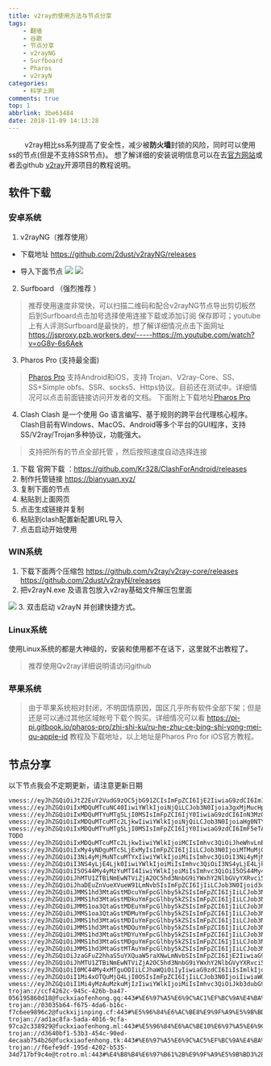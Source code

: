 ```yaml
---
title: v2ray的使用方法与节点分享
tags:
    - 翻墙
    - 谷歌
    - 节点分享
    - v2rayNG
    - Surfboard
    - Pharos 
    - v2rayN
categories:
    - 科学上网
comments: true
top: 1
abbrlink: 3be63484
date: 2018-11-09 14:13:28
---
```


&emsp;&emsp; v2ray相比ss系列提高了安全性，减少被**防火墙**封锁的风险，同时可以使用ss的节点(但是不支持SSR节点)。 想了解详细的安装说明信息可以在去[官方网站](www.v2ray.com)或者去github [v2ray](https://github.com/v2ray/v2ray-core)开源项目的教程说明。

## 软件下载
### 安卓系统
1. v2rayNG（推荐使用）
+ 下载地址
https://github.com/2dust/v2rayNG/releases
-  导入下面节点
![](https://ftp.bmp.ovh/imgs/2019/08/0027ef05f989a975.jpg)
![](https://ftp.bmp.ovh/imgs/2019/08/0027ef05f989a975.jpg)


2. Surfboard （强烈推荐 ）
>推荐使用速度非常快，可以扫描二维码和配合v2rayNG节点导出剪切板然后到Surfboard点击加号选择使用连接下载或添加订阅 保存即可；youtube上有人评测Surfboard是最快的，想了解详细情况点击下面网址<https://jsproxy.pzb.workers.dev/-----https://m.youtube.com/watch?v=oG8y-6s6Aek>
3. Pharos Pro (支持最全面)
>[Pharos Pro](https://pi-pi.gitbook.io/pharos-pro/) 支持Android和iOS，支持 Trojan、V2ray-Core、SS、SS+Simple obfs、SSR、socks5、Https协议。目前还在测试中。详细情况可以点击前面链接访问开发者的文档。
下面附上下载地址[Pharos Pro](https://tg.pzb.workers.dev/)
4. Clash
Clash 是一个使用 Go 语言编写、基于规则的跨平台代理核心程序。Clash目前有Windows、MacOS、Android等多个平台的GUI程序，支持SS/V2ray/Trojan多种协议，功能强大。
> 支持把所有的节点全部托管 ，然后按照速度自动选择连接
1. 下载
官网下载 ：<https://github.com/Kr328/ClashForAndroid/releases>
2. 制作托管链接
https://bianyuan.xyz/
3. 复制下面的节点
4. 粘贴到上面网页
5. 点击生成链接并复制
6. 粘贴到clash配置新配置URL导入
7. 点击启动开始使用
### WIN系统
1. 下载下面两个压缩包
https://github.com/v2ray/v2ray-core/releases
https://github.com/2dust/v2rayN/releases
2. 把v2rayN.exe 及语言包放入v2ray基础文件解压包里面
<img src = 'https://i.bmp.ovh/imgs/2019/02/59c05c1db8f6584b.jpg' />
3. 双击启动 v2rayN 并创建快捷方式。

### Linux系统

使用Linux系统的都是大神级的，安装和使用都不在话下，这里就不出教程了。
>推荐使用Qv2ray详细说明请访问github
### 苹果系统
>由于苹果系统相对封闭，不明国情原因，国区几乎所有软件全部下架；但是还是可以通过其他区域帐号下载个购买。详细情况可以看 https://pi-pi.gitbook.io/pharos-pro/zhi-shi-ku/ru-he-zhu-ce-bing-shi-yong-mei-qu-apple-id 教程及下载地址，以上地址是Pharos Pro for iOS官方教程。

<escape><!-- more --></escape>

## 节点分享

以下节点我会不定期更新，请注意更新日期

```
vmess://eyJhZGQiOiJtZ2EuY2VudG9zOC5jbG91ZCIsImFpZCI6IjE2IiwiaG9zdCI6Im1nYS5jZW50b3M4LmNsb3VkIiwiaWQiOiI5YmYwYjJhMS1mODkwLTNkNzktYmEwYi0wYWEzNWEwNGQ4ZDUiLCJuZXQiOiJ3cyIsInBhdGgiOiIvbW92aWUiLCJwb3J0IjoiNDQzIiwicHMiOiLnv7vlopnlhZpmYW5xaWFuZ2RhbmcuY29tIiwidGxzIjoidGxzIiwidHlwZSI6Im5vbmUiLCJ2IjoiMiJ9
vmess://eyJhZGQiOiIxMDQuMTcuNC40IiwiYWlkIjoiNjQiLCJob3N0Ijoia3gxMjMucHpiLndvcmtlcnMuZGV2IiwiaWQiOiJhZDgwNjQ4Ny0yZDI2LTQ2MzYtOThiNi1hYjg1Y2M4NTIxZjciLCJuZXQiOiJ3cyIsInBhdGgiOiIvIiwicG9ydCI6IjQ0MyIsInBzIjoia3gxMjMuaGVyb2t1YXBwLmNvbSIsInRscyI6InRscyIsInR5cGUiOiJub25lIiwidiI6IjIifQ==
vmess://eyJhZGQiOiIxMDQuMTYuMTg5LjI0MSIsImFpZCI6IjY0IiwiaG9zdCI6InN3MzQ1LnB6Yi53b3JrZXJzLmRldiIsImlkIjoiYWQ4MDY0ODctMmQyNi00NjM2LTk4YjYtYWI4NWNjODUyMWY3IiwibmV0Ijoid3MiLCJwYXRoIjoiLyIsInBvcnQiOiI0NDMiLCJwcyI6InN3MzQ1Lmhlcm9rdWFwcC5jb20iLCJ0bHMiOiJ0bHMiLCJ0eXBlIjoibm9uZSIsInYiOiIyIn0=
vmess://eyJhZGQiOiIxMDQuMTcuMTc2LjkwIiwiYWlkIjoiNjQiLCJob3N0IjoiaHg0NTYucHpiLndvcmtlcnMuZGV2IiwiaWQiOiJhZDgwNjQ4Ny0yZDI2LTQ2MzYtOThiNi1hYjg1Y2M4NTIxZjciLCJuZXQiOiJ3cyIsInBhdGgiOiIvIiwicG9ydCI6IjQ0MyIsInBzIjoiaHg0NTYuaGVyb2t1YXBwLmNvbSIsInRscyI6InRscyIsInR5cGUiOiJub25lIiwidiI6IjIifQ==
vmess://eyJhZGQiOiIxMDQuMTYuMTg5LjI0MSIsImFpZCI6IjY0IiwiaG9zdCI6ImF5eTAwOC5wemIud29ya2Vycy5kZXYiLCJpZCI6ImFkODA2NDg3LTJkMjYtNDYzNi05OGI2LWFiODVjYzg1MjFmNyIsIm5ldCI6IndzIiwicGF0aCI6Ii8iLCJwb3J0IjoiNDQzIiwicHMiOiJheXkwMDguaGVyb2t1YXBwLmNvbSIsInRscyI6InRscyIsInR5cGUiOiJub25lIiwidiI6IjIifQ==
TODO
vmess://eyJhZGQiOiIxMDQuMTcuMTc2LjkwIiwiYWlkIjoiMCIsImhvc3QiOiJheWhvLnB6Yi53b3JrZXJzLmRldiIsImlkIjoiY2M0ZjhkNWItOTY3Yi00NTU3LWE0YjYtYmRlOTI5NjViYzI3IiwibmV0Ijoid3MiLCJwYXRoIjoiL0ZKaVNNenBLLyIsInBvcnQiOiI0NDMiLCJwcyI6ImF5aG8udGsiLCJ0bHMiOiJ0bHMiLCJ0eXBlIjoibm9uZSIsInYiOiIyIn0=
vmess://eyJhZGQiOiIxMy4yNDguMTc5LjExMyIsImFpZCI6IjIiLCJob3N0IjoiMTMuMjQ4LjE3OS4xMTMiLCJpZCI6ImE4NDk3NTUxLTM0MDctM2M5ZS1hMTI2LTc4MzQxMDFiNWY2YSIsIm5ldCI6IndzIiwicGF0aCI6Ii92MnJheSIsInBvcnQiOiI0MDIwNCIsInBzIjoi5LqM54i35YWN6LS557+75aKZ572R77yaaHR0cHM6Ly81NDE0Lm1sIiwidGxzIjoiIiwidHlwZSI6Im5vbmUiLCJ2IjoiMiJ9
vmess://eyJhZGQiOiI3Ni4yMjMuNTcuMTYxIiwiYWlkIjoiMiIsImhvc3QiOiI3Ni4yMjMuNTcuMTYxIiwiaWQiOiJhODQ5NzU1MS0zNDA3LTNjOWUtYTEyNi03ODM0MTAxYjVmNmEiLCJuZXQiOiJ3cyIsInBhdGgiOiIvaG9uZGEiLCJwb3J0IjoiNDAyMDMiLCJwcyI6IuS6jOeIt+WFjei0uee/u+Wimee9ke+8mmh0dHBzOi8vNTQxNC5tbCIsInRscyI6IiIsInR5cGUiOiJub25lIiwidiI6IjIifQ==
vmess://eyJhZGQiOiI3NS4yLjE4Ljk0IiwiYWlkIjoiMiIsImhvc3QiOiI3NS4yLjE4Ljk0IiwiaWQiOiJhODQ5NzU1MS0zNDA3LTNjOWUtYTEyNi03ODM0MTAxYjVmNmEiLCJuZXQiOiJ3cyIsInBhdGgiOiIvdjJyYXkiLCJwb3J0IjoiNDAyMDEiLCJwcyI6IuS6jOeIt+WFjei0uee/u+Wimee9ke+8mmh0dHBzOi8vNTQxNC5tbCIsInRscyI6IiIsInR5cGUiOiJub25lIiwidiI6IjIifQ==
vmess://eyJhZGQiOiI5OS44My4yMzYuMTI4IiwiYWlkIjoiMiIsImhvc3QiOiI5OS44My4yMzYuMTI4IiwiaWQiOiJhODQ5NzU1MS0zNDA3LTNjOWUtYTEyNi03ODM0MTAxYjVmNmEiLCJuZXQiOiJ3cyIsInBhdGgiOiIvdjJyYXkiLCJwb3J0IjoiNDAyMDIiLCJwcyI6IuS6jOeIt+WFjei0uee/u+Wimee9ke+8mmh0dHBzOi8vNTQxNC5tbCIsInRscyI6IiIsInR5cGUiOiJub25lIiwidiI6IjIifQ==
vmess://eyJhZGQiOiJhMTU1ZTBiNmEwNTViZjA2OC5hd3NnbG9iYWxhY2NlbGVyYXRvci5jb20iLCJhaWQiOiIyIiwiaG9zdCI6Imh0dHA6Ly93YXAuaGIuMTg5LmNuIiwiaWQiOiJlOGNiN2MzZi00YjU2LTRhYTUtYjk2NS02MjQyOTY1MjEzZDgiLCJuZXQiOiJ3cyIsInBhdGgiOiIvZHduIiwicG9ydCI6IjM5NzI4IiwicHMiOiLpppnmuK/vvZxBR0EiLCJ0bHMiOiIiLCJ0eXBlIjoibm9uZSIsInYiOiIyIn0=
vmess://eyJhZGQiOiJhaDEuZnVueXVueW91LmNvbSIsImFpZCI6IjIiLCJob3N0Ijoid3d3Lm1pY3Jvc29mdC5jb20iLCJpZCI6IjgyNTMwMjg5LWY3NjYtNDI3NC04OWE1LThkNDUxODNjNTQ1YyIsIm5ldCI6IndzIiwicGF0aCI6Ii8iLCJwb3J0IjoiMTAwMDMiLCJwcyI6IuaWsOWKoOWdoSIsInRscyI6IiIsInR5cGUiOiJub25lIiwidiI6IjIifQ==
vmess://eyJhZGQiOiJMMS1hd3MtaGstMDcuYmFpcGlhby5kZSIsImFpZCI6IjIiLCJob3N0IjoiIiwiaWQiOiJjZmVlMmYwMy1mOWY5LTM4Y2EtODBkYS0xNjRmNGQ3MjY3ZjciLCJuZXQiOiJ3cyIsInBhdGgiOiIvIiwicG9ydCI6IjgwIiwicHMiOiLpppnmuK/il4ZBV1MgMDcgTmV0ZmxpeCAx5YCN546HIiwidGxzIjoiIiwidHlwZSI6InZtZXNzIiwidiI6IjIifQ==
vmess://eyJhZGQiOiJMMS1hd3MtaGstMDkuYmFpcGlhby5kZSIsImFpZCI6IjIiLCJob3N0IjoiIiwiaWQiOiJjZmVlMmYwMy1mOWY5LTM4Y2EtODBkYS0xNjRmNGQ3MjY3ZjciLCJuZXQiOiJ3cyIsInBhdGgiOiIvIiwicG9ydCI6IjgwIiwicHMiOiLpppnmuK/il4ZBV1MgMDkgTmV0ZmxpeCAx5YCN546HIiwidGxzIjoiIiwidHlwZSI6InZtZXNzIiwidiI6IjIifQ==
vmess://eyJhZGQiOiJMMS1oa3QtaGstMDEuYmFpcGlhby5kZSIsImFpZCI6IjIiLCJob3N0IjoiIiwiaWQiOiJjZmVlMmYwMy1mOWY5LTM4Y2EtODBkYS0xNjRmNGQ3MjY3ZjciLCJuZXQiOiJ3cyIsInBhdGgiOiIvIiwicG9ydCI6IjgwIiwicHMiOiLpppnmuK/il4ZIS1QgMDEgUFBDVyBOZXRmbGl4IDHlgI3njociLCJ0bHMiOiIiLCJ0eXBlIjoidm1lc3MiLCJ2IjoiMiJ9
vmess://eyJhZGQiOiJMMS1oa3QtaGstMDMuYmFpcGlhby5kZSIsImFpZCI6IjIiLCJob3N0IjoiIiwiaWQiOiJjZmVlMmYwMy1mOWY5LTM4Y2EtODBkYS0xNjRmNGQ3MjY3ZjciLCJuZXQiOiJ3cyIsInBhdGgiOiIvIiwicG9ydCI6IjgwIiwicHMiOiLpppnmuK/il4ZIS1QgMDMgUFBDVyBOZXRmbGl4IDHlgI3njociLCJ0bHMiOiIiLCJ0eXBlIjoidm1lc3MiLCJ2IjoiMiJ9
vmess://eyJhZGQiOiJMMS1hd3MtaGstMDIuYmFpcGlhby5kZSIsImFpZCI6IjIiLCJob3N0IjoiIiwiaWQiOiJjZmVlMmYwMy1mOWY5LTM4Y2EtODBkYS0xNjRmNGQ3MjY3ZjciLCJuZXQiOiJ3cyIsInBhdGgiOiIvIiwicG9ydCI6IjgwIiwicHMiOiLpppnmuK/il4ZBV1MgMDIgTmV0ZmxpeCAx5YCN546HIiwidGxzIjoiIiwidHlwZSI6InZtZXNzIiwidiI6IjIifQ==
vmess://eyJhZGQiOiJMMS1hd3MtaGstMDQuYmFpcGlhby5kZSIsImFpZCI6IjIiLCJob3N0IjoiIiwiaWQiOiJjZmVlMmYwMy1mOWY5LTM4Y2EtODBkYS0xNjRmNGQ3MjY3ZjciLCJuZXQiOiJ3cyIsInBhdGgiOiIvIiwicG9ydCI6IjgwIiwicHMiOiLpppnmuK/il4ZBV1MgMDQgTmV0ZmxpeCAx5YCN546HIiwidGxzIjoiIiwidHlwZSI6InZtZXNzIiwidiI6IjIifQ==
vmess://eyJhZGQiOiJMMS1hd3MtaGstMDYuYmFpcGlhby5kZSIsImFpZCI6IjIiLCJob3N0IjoiIiwiaWQiOiJjZmVlMmYwMy1mOWY5LTM4Y2EtODBkYS0xNjRmNGQ3MjY3ZjciLCJuZXQiOiJ3cyIsInBhdGgiOiIvIiwicG9ydCI6IjgwIiwicHMiOiLpppnmuK/il4ZBV1MgMDYgTmV0ZmxpeCAx5YCN546HIiwidGxzIjoiIiwidHlwZSI6InZtZXNzIiwidiI6IjIifQ==
vmess://eyJhZGQiOiJMMS1hd3MtaGstMDguYmFpcGlhby5kZSIsImFpZCI6IjIiLCJob3N0IjoiIiwiaWQiOiJjZmVlMmYwMy1mOWY5LTM4Y2EtODBkYS0xNjRmNGQ3MjY3ZjciLCJuZXQiOiJ3cyIsInBhdGgiOiIvIiwicG9ydCI6IjgwIiwicHMiOiLpppnmuK/il4ZBV1MgMDggTmV0ZmxpeCAx5YCN546HIiwidGxzIjoiIiwidHlwZSI6InZtZXNzIiwidiI6IjIifQ==
vmess://eyJhZGQiOiJMMS1hd3MtaGstMTAuYmFpcGlhby5kZSIsImFpZCI6IjIiLCJob3N0IjoiIiwiaWQiOiJjZmVlMmYwMy1mOWY5LTM4Y2EtODBkYS0xNjRmNGQ3MjY3ZjciLCJuZXQiOiJ3cyIsInBhdGgiOiIvIiwicG9ydCI6IjgwIiwicHMiOiLpppnmuK/il4ZBV1MgMTAgTmV0ZmxpeCAx5YCN546HIiwidGxzIjoiIiwidHlwZSI6InZtZXNzIiwidiI6IjIifQ==
vmess://eyJhZGQiOiJzaGFuZ2hhaS5uYXQuaW5raXNwLmNvbSIsImFpZCI6IjE2IiwiaG9zdCI6IiIsImlkIjoiZGI3MzJlYzItMTZjNi0xMWViLWI4YjUtNWE3NDhmZGExOWU2IiwibmV0Ijoid3MiLCJwYXRoIjoiL3dFNFZOMlRlLyIsInBvcnQiOiIxMTU1NSIsInBzIjoi6aaZ5rivSEtCTu+8iOWFjei0ue+8iSIsInRscyI6IiIsInR5cGUiOiJub25lIiwidiI6IjIifQ==
vmess://eyJhZGQiOiJhMTU1ZTBiNmEwNTViZjA2OC5hd3NnbG9iYWxhY2NlbGVyYXRvci5jb20iLCJhaWQiOiIyIiwiaG9zdCI6Imh0dHA6Ly93YXAuaGIuMTg5LmNuIiwiaWQiOiJlOGNiN2MzZi00YjU2LTRhYTUtYjk2NS02MjQyOTY1MjEzZDgiLCJuZXQiOiJ3cyIsInBhdGgiOiIvZHduIiwicG9ydCI6IjM5NzI4IiwicHMiOiLpppnmuK/vvZxBR0EiLCJ0bHMiOiIiLCJ0eXBlIjoibm9uZSIsInYiOiIyIn0=
vmess://eyJhZGQiOiI0MC44My4xMTguODIiLCJhaWQiOiIyIiwiaG9zdCI6IiIsImlkIjoiZWZkNTg2NjgtMTM1NS0xMWViLWFiNzEtMDBlMDAyNzkwYmY1IiwibmV0Ijoid3MiLCJwYXRoIjoiL2F6U3BKeDhtLyIsInBvcnQiOiIxMTM1NSIsInBzIjoi6aaZ5rivQVogMDEiLCJ0bHMiOiIiLCJ0eXBlIjoibm9uZSIsInYiOiIyIn0=
vmess://eyJhZGQiOiI1Mi4xOTQuMjQ4LjI0OSIsImFpZCI6IjIiLCJob3N0IjoiIiwiaWQiOiJlM2UzMTUwYi1jZTQ3LTQ4OWMtODNmOS01MmExMmQ5NTJhYTUiLCJuZXQiOiJ3cyIsInBhdGgiOiIvZHduIiwicG9ydCI6IjEzODQ4IiwicHMiOiJKUOaXpeacrCIsInRscyI6Im5vbmUiLCJ0eXBlIjoibm9uZSIsInYiOiIyIn0=
vmess://eyJhZGQiOiI1Mi4yMzAuMzkuMjIzIiwiYWlkIjoiMiIsImhvc3QiOiJkb3dubG9hZC53aW5kb3dzdXBkYXRlLmNvbSIsImlkIjoiZGQ0YzFjMWQtZmYwOC0zMWY2LWJmYzYtYmQwYTM2OTZkNzg3IiwibmV0Ijoid3MiLCJwYXRoIjoiL2luZGV4IiwicG9ydCI6IjgwODciLCJwcyI6IuaWsOWKoOWdoSIsInRscyI6IiIsInR5cGUiOiJub25lIiwidiI6IjIifQ==
trojan://ccf4262c-945c-426b-ba47-056195860d18@fuckxiaofenhong.gq:443#%E6%97%A5%E6%9C%AC1%EF%BC%9A%E4%BA%8C%E7%88%B7%E5%85%8D%E8%B4%B9%E7%BF%BB%E5%A2%99%E7%BD%91%EF%BC%9Ahttps%3A%2F%2F5414.ml
trojan://03035b64-f675-4da6-b16c-f7c6ee9896c2@fuckxijinping.cf:443#%E5%96%84%E6%AC%BE8%E9%9F%A9%E5%9B%BD%2B%E8%8A%82%E7%82%B9%E6%9B%B4%E6%96%B0%EF%BC%9A%E4%BA%8C%E7%88%B7%E5%85%8D%E8%B4%B9%E7%BF%BB%E5%A2%99%E7%BD%91%EF%BC%9Ahttps%3A%2F%2F5414.ml
trojan://ad1ac8fa-5ada-4016-9cfa-97ca2c338929@fuckxiaofenhong.ml:443#%E5%96%84%E6%AC%BE10%E6%97%A5%E6%9C%AC%2B%E4%BA%8C%E7%88%B7%E5%85%8D%E8%B4%B9%E7%BF%BB%E5%A2%99%E7%BD%91%EF%BC%9Ahttps%3A%2F%2F5414.ml
trojan://d3640bf1-53b3-454c-90ed-4ecaab754b26@fuckxiaofenhong.tk:443#%E6%97%A5%E6%9C%AC5%EF%BC%9A%E4%BA%8C%E7%88%B7%E5%85%8D%E8%B4%B9%E7%BF%BB%E5%A2%99%E7%BD%91%EF%BC%9Ahttps%3A%2F%2F5414.ml
trojan://f6efe9df-195d-4202-b535-34d717bf9c4e@trotro.ml:443#%E4%B8%B4%E6%97%B61%2B%E9%9F%A9%E5%9B%BD3%2B%E4%BA%8C%E7%88%B7%E5%85%8D%E8%B4%B9%E7%BF%BB%E5%A2%99%E7%BD%91%EF%BC%9Ahttps%3A%2F%2F5414.ml

```
